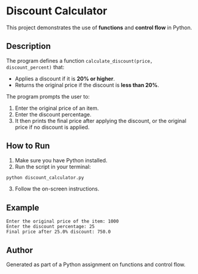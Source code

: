 # Discount Calculator

This project demonstrates the use of **functions** and **control flow** in Python.

## Description
The program defines a function `calculate_discount(price, discount_percent)` that:
- Applies a discount if it is **20% or higher**.
- Returns the original price if the discount is **less than 20%**.

The program prompts the user to:
1. Enter the original price of an item.
2. Enter the discount percentage.
3. It then prints the final price after applying the discount, or the original price if no discount is applied.

## How to Run
1. Make sure you have Python installed.
2. Run the script in your terminal:

```bash
python discount_calculator.py
```

3. Follow the on-screen instructions.

## Example
```
Enter the original price of the item: 1000
Enter the discount percentage: 25
Final price after 25.0% discount: 750.0
```

## Author
Generated as part of a Python assignment on functions and control flow.
